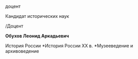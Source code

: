 доцент

Кандидат исторических наук

/Доцент

**Обухов Леонид Аркадьевич**

История России
	*История России XX в.
	*Музееведение и архивоведение